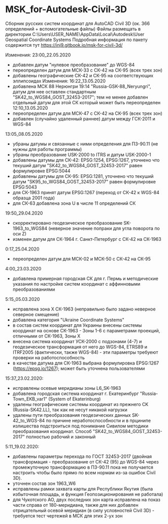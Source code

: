 # MSK_for-Autodesk-Civil-3D
Сборник русских систем координат для AutoCAD Civil 3D (ок. 366 определений + вспомогательные файлы)
Файлы размещать в директории C:\Users\USER_NAME\AppData\Local\Autodesk\User Geospatial Coordinate Systems
Подробная информация по пакету содержится тут https://inj9.gitbook.io/msk-for-civil-3d/

Изменения:
23:00_22.05.2020
- добавлен датум "нулевое преобразование" до WGS-84
- переопределен датум для МСК-33 с СК-42 на СК-95 (всех трех зон)
- добавлены географические СК-42 и СК-95 на соответствующих эллипсоидах
Изменения:
16:22_13.05.2020
- добавлена МСК 88 Нерюнгри 19:14 "Russia-GSK-88_Neryungri", датум для нее оставлен стандартным "SK42_to_WGS84_GOST_32453-2017"; тем не менее добавлен отдельный датум для этой СК который может быть переопределен
12:10_13.05.2020
- переопределен датум для МСК-47 с СК-42 на СК-95 (всех трех зон)
- добавлен (случайно удаленный раннее) датум между ГСК-2011 и WGS-84

13:05_08.05.2020
- убраны датумы и связанные с ними определения для ПЗ-90.11 (не нужны для работы программы)
- убраны преобразование USK-2000 to ITRS и датум USK-2000-1
- добавлены датумы для СК-42: EPSG:1254, EPSG:1267, уточнено что текуший датум "SK42_to_WGS84_GOST_32453-2017" равен формулировке EPSG:5044
- добавлены датумы для СК-95: EPSG:1281, уточнено что текуший датум "SK95_to_WGS84_GOST_32453-2017" равен формулировке EPSG:5043
- для СК-1963 принят датум EPSG:1267 (переход от СК-42 к WGS-84 образца 2001 года)
- для СК-63 добавлена зона U в числе 11 определений СК

19:50_29.04.2020
- скорректировано геодезическое преобразование SK-1963_to_WGS84 (неверное значение попраки для угла поворота по оси Z)
- изменен датум для СК-1964 г. Санкт-Петербург с СК-42 на СК-1963

0:17_25.04.2020
- переопределен датум для МСК-02 и МСК-50 с СК-42 на СК-95

4:00_23.03.2020
- добавлена примерная городская СК для г. Пермь и методические указания по настройке систем координат с аффинновыми преобразованиями

5:15_05.03.2020
- исправлена зона Х СК-1963 (неправильно было задано неверное северное смещение)
- добавлена категория "Ukraine Coordinate Systems"
- в состав систем координат для Украины внесены системы координат на основе СК-1963 - Зоны 1-6 с параметрами проекций, отличными от СК-1963, Зоны Х
- внесена система координат УСК-2000 с подзонами (4-7) и геодезическое трансформация от него до WGS-84, ETRS89 и ITRF2005 (фактически, также WGS-84) - эти параметры требуеют проверки на работоспособность
- в качестве датума для СК-1963 выбрана формулировка 	EPSG:1267 (https://epsg.io/1267); может быть уточнена пользователями

15:37_23.02.2020:
- исправлены осевые меридианы зоны L6_SK-1963
- добавлена городская система координат г. Екатеринбург "Russia-Town_EKB_var1" (System of Ekaterinburg)
- удалены географические системы координат из прежнего CK (Russia-SK42.LL), так как не несут никакой нагрузки
- удалены пути преобразования геодезических данных SK-42_to_WGS-84 по причине неработоспособности и в прцинипе излишества подстроиться под понимание Сивилом методики преобразования координат. Способ "SK42_to_WGS84_GOST_32453-2017" полностью рабочий и законный

5:11_19.02.2020:
- добавлены параметры перехода по ГОСТ 32453-2017 (двойная трансформация - преобразование от СК-42 (95) до WGS-84 через промежуточную трансформацию в ПЗ-90.11 пока не получается настроить чтобы было прямо по всем нормам из-за ошибок Civil 3D).
- уточнен состав зон 1963_W6
- исправлены рамки захвата карты для Республики Якутия (была избыточная площадь, и функция Геопозиционирования не работала)
- для Чукотского АО, двух последних зон карта исправлена на показ части справа от 180-меридиана, также для них добавлен отрицательный осевой меридиан (в силу условностей Civil 3D) - требуется тест чертежей в МСК для этих 2-ух зон
